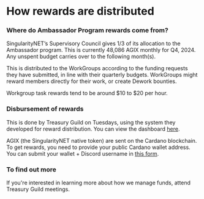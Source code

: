 # How rewards are distributed

### Where do Ambassador Program rewards come from?

SingularityNET’s Supervisory Council gives 1/3 of its allocation to the Ambassador program. This is currently 48,086 AGIX monthly for Q4, 2024. Any unspent budget carries over to the following month(s).

This is distributed to the WorkGroups according to the funding requests they have submitted, in line with their quarterly budgets. WorkGroups might reward members directly for their work, or create Dework bounties.

Workgroup task rewards tend to be around $10 to $20 per hour.

### Disbursement of rewards&#x20;

This is done by Treasury Guild on Tuesdays, using the system they developed for reward distribution. You can view the dashboard [here](https://treasuryguild.com/Singularity%20Net).

AGIX (the SingularityNET native token) are sent on the Cardano blockchain. To get rewards, you need to provide your public Cardano wallet address. You can submit your wallet + Discord username in [this form](https://forms.gle/cxjPBEMH6AEYuLnRA).

### To find out more

If you're interested in learning more about how we manage funds, attend Treasury Guild meetings.
